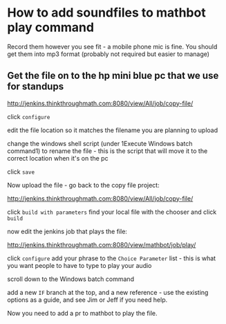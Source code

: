 # How to add soundfiles to mathbot play command

Record them however you see fit - a mobile phone mic is fine. You should get them into mp3 format (probably not required but easier to manage)

## Get the file on to the hp mini blue pc that we use for standups

http://jenkins.thinkthroughmath.com:8080/view/All/job/copy-file/

click `configure`

edit the file location so it matches the filename you are planning to upload

change the windows shell script (under 1Execute Windows batch command1) to rename the file - this is the script that will move it to the correct location when it's on the pc

click `save`

Now upload the file - go back to the copy file project:

http://jenkins.thinkthroughmath.com:8080/view/All/job/copy-file/

click `build with parameters`
find your local file with the chooser and click `build`

now edit the jenkins job that plays the file:

http://jenkins.thinkthroughmath.com:8080/view/mathbot/job/play/

click `configure`
add your phrase to the `Choice Parameter` list - this is what you want people to have to type to play your audio

scroll down to the Windows batch command

add a new `IF` branch at the top, and a new reference - use the existing options as a guide, and see Jim or Jeff if you need help.

Now you need to add a pr to mathbot to play the file.
